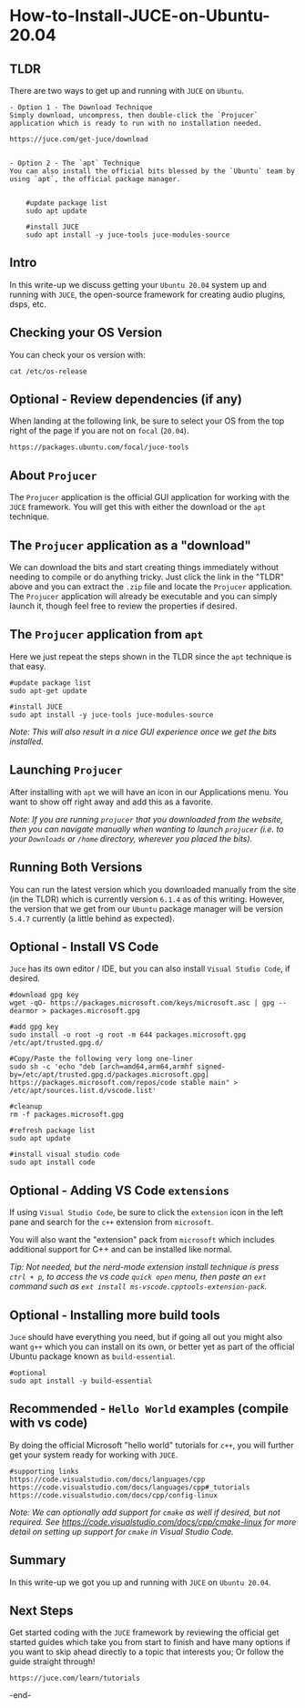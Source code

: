 # How-to-Install-JUCE-on-Ubuntu-20.04

## TLDR
There are two ways to get up and running with `JUCE` on `Ubuntu`.

    - Option 1 - The Download Technique
    Simply download, uncompress, then double-click the `Projucer` application which is ready to run with no installation needed.

    https://juce.com/get-juce/download


    - Option 2 - The `apt` Technique
    You can also install the official bits blessed by the `Ubuntu` team by using `apt`, the official package manager.


        #update package list
        sudo apt update

        #install JUCE
        sudo apt install -y juce-tools juce-modules-source


## Intro
In this write-up we discuss getting your `Ubuntu 20.04` system up and running with `JUCE`, the open-source framework for creating audio plugins, dsps, etc.


## Checking your OS Version
You can check your os version with:

    cat /etc/os-release


## Optional - Review dependencies (if any)
When landing at the following link, be sure to select your OS from the top right of the page if you are not on `focal` (`20.04`).

    https://packages.ubuntu.com/focal/juce-tools


## About `Projucer`
The `Projucer` application is the official GUI application for working with the `JUCE` framework. You will get this with either the download or the `apt` technique.


## The `Projucer` application as a "download"
We can download the bits and start creating things immediately without needing to compile or do anything tricky.  Just click the link in the "TLDR" above and you can extract the `.zip` file and locate the `Projucer` application.  The `Projucer` application will already be executable and you can simply launch it, though feel free to review the properties if desired.


## The `Projucer` application from `apt`
Here we just repeat the steps shown in the TLDR since the `apt` technique is that easy.

    #update package list
    sudo apt-get update

    #install JUCE
    sudo apt install -y juce-tools juce-modules-source


*Note: This will also result in a nice GUI experience once we get the bits installed.*


## Launching `Projucer`
After installing with `apt` we will have an icon in our Applications menu.  You want to show off right away and add this as a favorite.


*Note: If you are running `projucer` that you downloaded from the website, then you can navigate manually when wanting to launch `projucer` (i.e. to your `Downloads` or `/home` directory, wherever you placed the bits).*


## Running Both Versions
You can run the latest version which you downloaded manually from the site (in the TLDR) which is currently version `6.1.4` as of this writing.  However, the version that we get from our `Ubuntu` package manager will be version `5.4.7` currently (a little behind as expected).


## Optional - Install VS Code
`Juce` has its own editor / IDE, but you can also install `Visual Studio Code`, if desired.

    #download gpg key
    wget -qO- https://packages.microsoft.com/keys/microsoft.asc | gpg --dearmor > packages.microsoft.gpg
    
    #add gpg key
    sudo install -o root -g root -m 644 packages.microsoft.gpg /etc/apt/trusted.gpg.d/
    
    #Copy/Paste the following very long one-liner
    sudo sh -c 'echo "deb [arch=amd64,arm64,armhf signed-by=/etc/apt/trusted.gpg.d/packages.microsoft.gpg] https://packages.microsoft.com/repos/code stable main" > /etc/apt/sources.list.d/vscode.list'

    #cleanup
    rm -f packages.microsoft.gpg

    #refresh package list
    sudo apt update

    #install visual studio code
    sudo apt install code


## Optional - Adding VS Code `extensions`
If using `Visual Studio Code`, be sure to click the `extension` icon in the left pane and search for the `c++` extension from `microsoft`.

You will also want the "extension" pack from `microsoft` which includes additional support for C++ and can be installed like normal.


*Tip: Not needed, but the nerd-mode extension install technique is press `ctrl + p`, to access the vs code `quick open` menu, then paste an `ext` command such as `ext install ms-vscode.cpptools-extension-pack`.*


## Optional - Installing more build tools
`Juce` should have everything you need, but if going all out you might also want `g++` which you can install on its own, or better yet as part of the official Ubuntu package known as `build-essential`.

    #optional
    sudo apt install -y build-essential

## Recommended - `Hello World` examples (compile with vs code)
By doing the official Microsoft "hello world" tutorials for `c++`, you will further get your system ready for working with `JUCE`.

    #supporting links
    https://code.visualstudio.com/docs/languages/cpp
    https://code.visualstudio.com/docs/languages/cpp#_tutorials
    https://code.visualstudio.com/docs/cpp/config-linux

*Note: We can optionally add support for `cmake` as well if desired, but not required.  See https://code.visualstudio.com/docs/cpp/cmake-linux for more detail on setting up support for `cmake` in Visual Studio Code.*


## Summary
In this write-up we got you up and running with `JUCE` on `Ubuntu 20.04`.


## Next Steps
Get started coding with the `JUCE` framework by reviewing the official get started guides which take you from start to finish and have many options if you want to skip ahead directly to a topic that interests you; Or follow the guide straight through!

    https://juce.com/learn/tutorials
    


-end-
